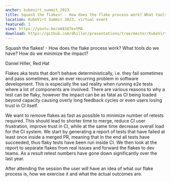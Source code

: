 ```yaml
---
anchor: kubevirt_summit_2023
title: Squash the flakes! - How does the flake process work? What tools do we have? How do we minimize the impact?
location: KubeVirt Summit 2023, virtual event
featured: 1
view: https://youtu.be/eA81Q7evtMA
download: https://github.com/dhiller/presentations/tree/master/KubeVirt-Summit-2023
---
```



Squash the flakes! - How does the flake process work? What tools do we have? How do we minimize the impact?

Daniel Hiller, Red Hat

Flakes aka tests that don’t behave deterministically, i.e. they fail sometimes and pass sometimes, are an ever recurring problem in software development. This is especially the sad reality when running e2e tests where a lot of components are involved. There are various reasons to why a test can be flaky, however the impact can be as fatal as CI being loaded beyond capacity causing overly long feedback cycles or even users losing trust in CI itself.

We want to remove flakes as fast as possible to minimize number of retests required. This should lead to shorter time to merge, reduce CI user frustration, improve trust in CI, while at the same time decrease overall load for the CI system. We start by generating a report of tests that have failed at least once inside a merged PR, meaning that in the end all tests have succeeded, thus flaky tests have been run inside CI. We then look at the report to separate flakes from real issues and forward the flakes to dev teams. As a result retest numbers have gone down significantly over the last year.

After attending the session the user will have an idea of what our flake process is, how we exercise it and what the actual outcomes are.
